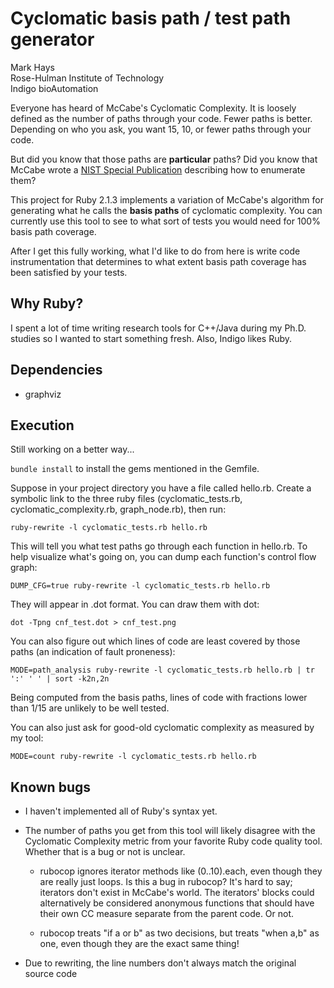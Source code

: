 # Cyclomatic basis path / test path generator

Mark Hays<br/>
Rose-Hulman Institute of Technology<br/>
Indigo bioAutomation<br/>

Everyone has heard of McCabe's Cyclomatic Complexity. It is loosely defined as the number of paths through your code. Fewer paths is better. Depending on who you ask, you want 15, 10, or fewer paths through your code.

But did you know that those paths are <b>particular</b> paths? Did you know that McCabe wrote a <a href="http://mccabe.com/pdf/mccabe-nist235r.pdf">NIST Special Publication</a> describing how to enumerate them?

This project for Ruby 2.1.3 implements a variation of McCabe's algorithm for generating what he calls the <b>basis paths</b> of cyclomatic complexity. You can currently use this tool to see to what sort of tests you would need for 100% basis path coverage.

After I get this fully working, what I'd like to do from here is write code instrumentation that determines to what extent basis path coverage has been satisfied by your tests.

## Why Ruby?

I spent a lot of time writing research tools for C++/Java during my Ph.D. studies so I wanted to start something fresh. Also, Indigo likes Ruby.

## Dependencies

- graphviz

## Execution

Still working on a better way...

`bundle install` to install the gems mentioned in the Gemfile.

Suppose in your project directory you have a file called hello.rb. Create a symbolic link to the three ruby files (cyclomatic_tests.rb, cyclomatic_complexity.rb, graph_node.rb), then run:

	ruby-rewrite -l cyclomatic_tests.rb hello.rb

This will tell you what test paths go through each function in hello.rb. To help visualize what's going on, you can dump each function's control flow graph:

	DUMP_CFG=true ruby-rewrite -l cyclomatic_tests.rb hello.rb

They will appear in .dot format. You can draw them with dot:

	dot -Tpng cnf_test.dot > cnf_test.png

You can also figure out which lines of code are least covered by those paths (an indication of fault proneness):

	MODE=path_analysis ruby-rewrite -l cyclomatic_tests.rb hello.rb | tr ':' ' ' | sort -k2n,2n

Being computed from the basis paths, lines of code with fractions lower than 1/15 are unlikely to be well tested.

You can also just ask for good-old cyclomatic complexity as measured by my tool:

	MODE=count ruby-rewrite -l cyclomatic_tests.rb hello.rb

## Known bugs

- I haven't implemented all of Ruby's syntax yet.

- The number of paths you get from this tool will likely disagree with the Cyclomatic Complexity metric from your favorite Ruby code quality tool. Whether that is a bug or not is unclear.

	- rubocop ignores iterator methods like (0..10).each, even though they are really just loops. Is this a bug in rubocop? It's hard to say; iterators don't exist in McCabe's world. The iterators' blocks could alternatively be considered anonymous functions that should have their own CC measure separate from the parent code. Or not.

	- rubocop treats "if a or b" as two decisions, but treats "when a,b" as one, even though they are the exact same thing!

- Due to rewriting, the line numbers don't always match the original source code
